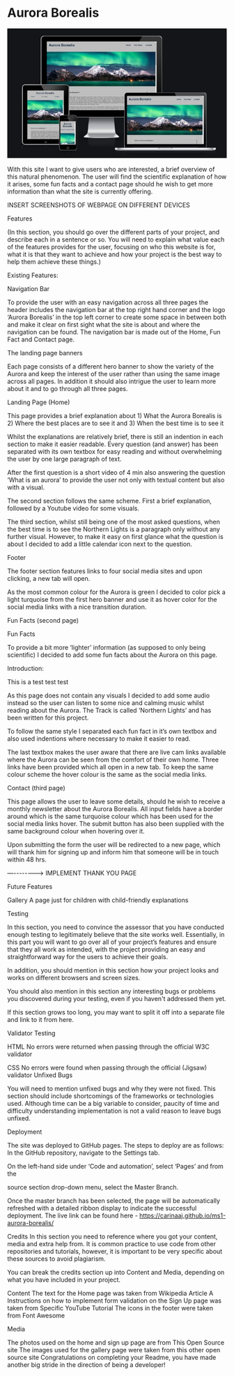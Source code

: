 # Aurora Borealis

![description](wireframes/am-i-responsive.jpg)

With this site I want to give users who are interested, a brief overview of this natural phenomenon. The user will find the scientific explanation of how it arises, some fun facts and a contact page should he wish to get more information than what the site is currently offering.

INSERT SCREENSHOTS OF WEBPAGE ON DIFFERENT DEVICES

Features

(In this section, you should go over the different parts of your project, and describe each in a sentence or so. You will need to explain what value each of the features provides for the user, focusing on who this website is for, what it is that they want to achieve and how your project is the best way to help them achieve these things.)

Existing Features:

Navigation Bar

To provide the user with an easy navigation across all three pages the header includes the navigation bar at the top right hand corner and the logo ‘Aurora Borealis’ in the top left corner to create some space in between both and make it clear on first sight what the site is about and where the navigation can be found. The navigation bar is made out of the Home, Fun Fact and Contact page. 


The landing page banners

Each page consists of a different hero banner to show the variety of the Aurora and keep the interest of the user rather than using the same image across all pages. In addition it should also intrigue the user to learn more about it and to go through all three pages. 


Landing Page (Home)

This page provides a brief explanation about 1) What the Aurora Borealis is 2) Where the best places are to see it and 3) When the best time is to see it

Whilst the explanations are relatively brief, there is still an indention in each section to make it easier readable. Every question (and answer) has been separated with its own textbox for easy reading and without overwhelming the user by one large paragraph of text. 

After the first question is a short video of 4 min also answering the question ‘What is an aurora’ to provide the user not only with textual content but also with a visual. 

The second section follows the same scheme. First a brief explanation, followed by a Youtube video for some visuals.

The third section, whilst still being one of the most asked questions, when the best time is to see the Northern Lights is a paragraph only without any further visual. However, to make it easy on first glance what the question is about I decided to add a little calendar icon next to the question.

Footer

The footer section features links to four social media sites and upon clicking, a new tab will open.

As the most common colour for the Aurora is green I decided to color pick a light turquoise from the first hero banner and use it as hover color for the social media links with a nice transition duration.

Fun Facts (second page)

Fun Facts

To provide a bit more ‘lighter’ information (as supposed to only being scientific) I decided to add some fun facts about the Aurora on this page. 

Introduction:

This is a test test test 

As this page does not contain any visuals I decided to add some audio instead so the user can listen to some nice and calming music whilst reading about the Aurora. The Track is called ‘Northern Lights’ and has been written for this project.

To follow the same style I separated each fun fact in it’s own textbox and also used indentions where necessary to make it easier to read.

The last textbox makes the user aware that there are live cam links available where the Aurora can be seen from the comfort of their own home. Three links have been provided which all open in a new tab. To keep the same colour scheme the hover colour is the same as the social media links.



Contact (third page)


This page allows the user to leave some details, should he wish to receive a monthly newsletter about the Aurora Borealis. All input fields have a border around which is the same turquoise colour which has been used for the social media links hover. The submit button has also been supplied with the same background colour when hovering over it.

Upon submitting the form the user will be redirected to a new page, which will thank him for signing up and inform him that someone will be in touch within 48 hrs.

—--------> IMPLEMENT THANK YOU PAGE


Future Features

Gallery
A page just for children with child-friendly explanations

Testing

In this section, you need to convince the assessor that you have conducted enough testing to legitimately believe that the site works well. Essentially, in this part you will want to go over all of your project’s features and ensure that they all work as intended, with the project providing an easy and straightforward way for the users to achieve their goals.

In addition, you should mention in this section how your project looks and works on different browsers and screen sizes.

You should also mention in this section any interesting bugs or problems you discovered during your testing, even if you haven't addressed them yet.

If this section grows too long, you may want to split it off into a separate file and link to it from here.

Validator Testing

HTML
No errors were returned when passing through the official W3C validator

CSS
No errors were found when passing through the official (Jigsaw) validator
Unfixed Bugs

You will need to mention unfixed bugs and why they were not fixed. This section should include shortcomings of the frameworks or technologies used. Although time can be a big variable to consider, paucity of time and difficulty understanding implementation is not a valid reason to leave bugs unfixed.

Deployment


The site was deployed to GitHub pages. The steps to deploy are as follows:
In the GitHub repository, navigate to the Settings tab.

On the left-hand side under ‘Code and automation’, select ‘Pages’ and from the 

source section drop-down menu, select the Master Branch.

Once the master branch has been selected, the page will be automatically refreshed with a detailed ribbon display to indicate the successful deployment.
The live link can be found here - 
https://carinaaj.github.io/ms1-aurora-borealis/


Credits
In this section you need to reference where you got your content, media and extra help from. It is common practice to use code from other repositories and tutorials, however, it is important to be very specific about these sources to avoid plagiarism.

You can break the credits section up into Content and Media, depending on what you have included in your project.

Content
The text for the Home page was taken from Wikipedia Article A
Instructions on how to implement form validation on the Sign Up page was taken from Specific YouTube Tutorial
The icons in the footer were taken from Font Awesome


Media

The photos used on the home and sign up page are from This Open Source site
The images used for the gallery page were taken from this other open source site
Congratulations on completing your Readme, you have made another big stride in the direction of being a developer!







